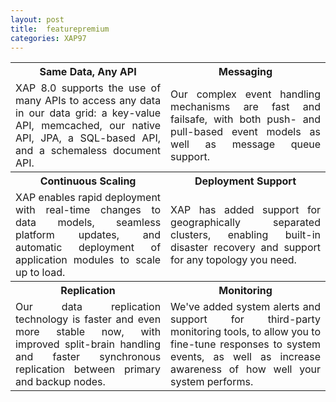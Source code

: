 ```yaml
---
layout: post
title:  featurepremium
categories: XAP97
---
```


<table cellspacing="15px">
<tr>
<th align="center">Same Data, Any API</th>
<th align="center">Messaging</th>
</tr>
<tr>
<td width="400px" align="justify">
XAP 8.0 supports the use of many APIs to access any data in our data grid: a key-value API, memcached, our native API, JPA, a SQL-based API, and a schemaless document API.
</td>
<td width="400px" align="justify">
Our complex event handling mechanisms are fast and failsafe, with both push- and pull-based event models as well as message queue support.
</td>
</tr>
<tr>
<th align="center">Continuous Scaling</th>
<th align="center">Deployment Support</th>
</tr>
<tr>
<td width="400px" align="justify">
XAP enables rapid deployment with real-time changes to data models, seamless platform updates, and automatic deployment of application modules to scale up to load.
</td>
<td width="400px" align="justify">
XAP has added support for geographically separated clusters, enabling built-in disaster recovery and support for any topology you need.
</td>
</tr>
<tr>
<th align="center">Replication</th>
<th align="center">Monitoring</th>
</tr>
<tr>
<td width="400px" align="justify">
Our data replication technology is faster and even more stable now, with improved split-brain handling and faster synchronous replication between primary and backup nodes.
</td>
<td width="400px" align="justify">
We've added system alerts and support for third-party monitoring tools, to allow you to fine-tune responses to system events, as well as increase awareness of how well your system performs.
</td>
</tr>
</table>

